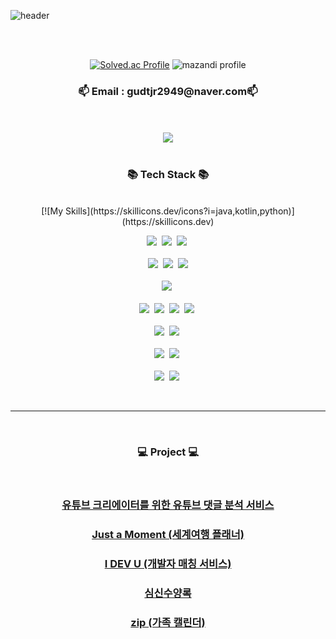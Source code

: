 ![header](https://capsule-render.vercel.app/api?type=waving&height=300&Hello&text=Brostone&fontSize=50&color=#00a000)
<div align="center">
<br/>
<br/>

[![Solved.ac Profile](http://mazassumnida.wtf/api/v2/generate_badge?boj=gudtjr2949)](https://solved.ac/gudtjr2949/)
![mazandi profile](http://mazandi.herokuapp.com/api?handle=gudtjr2949&theme=warm)
<br/>
  
<h3 align="center">📫 Email : gudtjr2949@naver.com📫</h3>
  
<br/>
<br/>
<a href="https://velog.io/@gudtjr2949"><img src="https://img.shields.io/badge/Tech%20Blog-11B48A?style=flat-square&logo=Vimeo&logoColor=white&link=https://velog.io/@gudtjr2949"/></a>
<br/>
<br/>
  
<h3 align="center">📚 Tech Stack 📚</h3>
<br/>
[![My Skills](https://skillicons.dev/icons?i=java,kotlin,python)](https://skillicons.dev)
<p align="center">
  <img src="https://img.shields.io/badge/Java-007396?style=flat-square&logo=Java&logoColor=white"/></a>&nbsp
  <img src="https://img.shields.io/badge/Python-3766AB?style=flat-square&logo=Python&logoColor=white"/></a>&nbsp 
  <img src="https://img.shields.io/badge/Javascript-ffb13b?style=flat-square&logo=javascript&logoColor=white"/></a>&nbsp 
  <br>
  <br>
  <img src="https://img.shields.io/badge/spring-6DB33F?style=flat-square&logo=spring&logoColor=white">&nbsp 
  <img src="https://img.shields.io/badge/springboot-6DB33F?style=flat-square&logo=springboot&logoColor=white">&nbsp 
  <img src="https://img.shields.io/badge/django-092E20?style=flat-square&logo=django&logoColor=white">
  <br>
  <br>
  <img src="https://img.shields.io/badge/Mysql-E6B91E?style=flat-square&logo=MySql&logoColor=white"/></a>&nbsp 
  <br>
  <br>
  <img src="https://img.shields.io/badge/AWS-232F3E?style=flat-square&logo=AmazonAWS&logoColor=white"/></a>&nbsp 
  <img src="https://img.shields.io/badge/Docker-2496ED?style=flat-square&logo=Docker&logoColor=white"/></a>&nbsp
  <img src="https://img.shields.io/badge/Jenkins-D24939?style=flat-square&logo=Jenkins&logoColor=white"/></a>&nbsp
  <img src="https://img.shields.io/badge/nginx-009639?style=flat-square&logo=nginx&logoColor=white">&nbsp

  <br>
  <br>
  <img src="https://img.shields.io/badge/WebRTC-333333?style=flat-square&logo=WebRTC&logoColor=white"/></a>&nbsp 
  <img src="https://img.shields.io/badge/Firebase-FFCA28?style=flat-square&logo=firebase&logoColor=white"/>&nbsp
  <br>
  <br>
  <img src="https://img.shields.io/badge/vue.js-4FC08D?style=flat-square&logo=vue.js&logoColor=white">&nbsp
  <img src="https://img.shields.io/badge/React Native-61DAFB?style=flat-square&logo=React&logoColor=white"/>&nbsp
  <br>
  <br>
  <img src="https://img.shields.io/badge/github-181717?style=flat-square&logo=github&logoColor=white">&nbsp
  <img src="https://img.shields.io/badge/git-F05032?style=flat-square&logo=git&logoColor=white">&nbsp
</p>

<br/>

---

<br/>

<h3 align="center">💻 Project 💻</h3>
<br/>
<h3 align="center"><a href="https://github.com/gudtjr2949/Youtube_Comment_Analysis-NLP">유튜브 크리에이터를 위한 유튜브 댓글 분석 서비스</a></h3>
<h3 align="center"><a href="https://github.com/gudtjr2949/pass_final">Just a Moment (세계여행 플래너)</a></h3>
<h3 align="center"><a href="https://github.com/gudtjr2949/I-DEV-U">I DEV U (개발자 매칭 서비스)</a></h3>
<h3 align="center"><a href="https://github.com/gudtjr2949/Meditation_Diary">심신수양록</a></h3>
<h3 align="center"><a href="https://github.com/gudtjr2949/zip">zip (가족 캘린더)</a></h3>
<br/>
</div>

